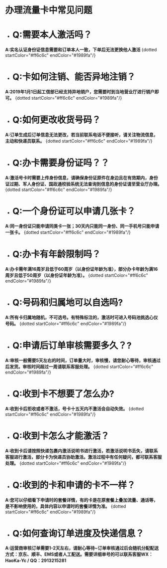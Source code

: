 # 办理流量卡中常见问题


- # Q:需要本人激活吗？
 **A:实名认证身份证信息需要和订单本人一致，下单后无法更换他人激活** 
{dotted startColor="#ff6c6c" endColor="#1989fa"/}
- # Q:卡如何注销、能否异地注销？
 **A:2019年1月1日起工信部已经支持异地销户，您需要时到当地营业厅进行销户即可。** 
{dotted startColor="#ff6c6c" endColor="#1989fa"/}
- # Q:如何更改收货号码？
 **A:订单生成后订单信息无法更改，若当前联系电话不便接听，请关注物流信息，主动和快递员联系。** 
{dotted startColor="#ff6c6c" endColor="#1989fa"/}
- # Q:办卡需要身份证吗？？
 **A:激活号卡时需要上传身份信息，请确保身份证原件在身边且在有效期内，身份证过期、军人身份证、国政通校验系统无法查询到信息的身份证请至营业厅办理。** 
{dotted startColor="#ff6c6c" endColor="#1989fa"/}
- # Q:一个身份证可以申请几张卡？
 **A:同一身份证只能申请同类卡一张；30天内只能同一身份、同一手机号只能申请一张卡。** 
{dotted startColor="#ff6c6c" endColor="#1989fa"/}
- # Q:办卡有年龄限制吗？
 **A:办卡需年满16周岁且低于60周岁（以身份证年龄为准），部分办卡年龄为满16周岁且低于50周岁（以身份证年龄为准）。** 
{dotted startColor="#ff6c6c" endColor="#1989fa"/}
- # Q:号码和归属地可以自选吗?
 **A:所有卡归属地随机，不可选号。有特殊标注的，激活时可进入号码池挑选心仪号码。** 
{dotted startColor="#ff6c6c" endColor="#1989fa"/}
- # Q:申请后订单审核需要多久？?
 **A:审核一般需要5天左右的时间，订单量大时，审核慢，请您耐心等待，审核通过后发货。审核时间超过一周请联系客服处理。**
{dotted startColor="#ff6c6c" endColor="#1989fa"/}
- # Q:收到卡不想要了怎么办?
 **A:收到卡后拒收或者不激活，号卡十五天内不激活会自动失效。**
 {dotted startColor="#ff6c6c" endColor="#1989fa"/}
- # Q:收到卡怎么才能激活？
**A:收到卡后请按照快递包裹内激活说明书进行激活，若激活说明书丢失，请联系客服进行激活，部分卡为快递员协助激活。激活过程中有任何疑问，都可联系客服处理。**
 {dotted startColor="#ff6c6c" endColor="#1989fa"/}
- # Q:收到的卡和申请的卡不一样？
 **A:您可以仔细看下申请时的套餐详情，有的卡是在原套餐上叠加流量、通话等，是不影响使用的，具体内容以申请时的套餐详情为准。**
  {dotted startColor="#ff6c6c" endColor="#1989fa"/}
- # Q:如何查询订单进度及快递信息？
 **A:运营商审核订单需要1-2天左右，请耐心等待~订单审核通过后会随机分配配送方式：京东、顺丰、EMS或者人工配送。需要详细单号的可以联系客服WX：HaoKa-Yc / QQ：2913215281**


